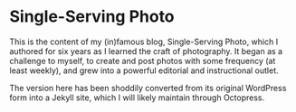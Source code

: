 # Single-Serving Photo #

This is the content of my (in)famous blog, Single-Serving Photo, which I
authored for six years as I learned the craft of photography. It began as a
challenge to myself, to create and post photos with some frequency (at least
weekly), and grew into a powerful editorial and instructional outlet.

The version here has been shoddily converted from its original WordPress form
into a Jekyll site, which I will likely maintain through Octopress.
